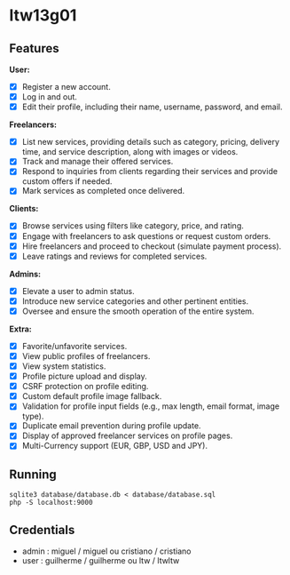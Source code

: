 # ltw13g01

## Features

**User:**
- [x] Register a new account.
- [x] Log in and out.
- [x] Edit their profile, including their name, username, password, and email.

**Freelancers:**
- [x] List new services, providing details such as category, pricing, delivery time, and service description, along with images or videos.
- [x] Track and manage their offered services.
- [x] Respond to inquiries from clients regarding their services and provide custom offers if needed.
- [x] Mark services as completed once delivered.

**Clients:**
- [x] Browse services using filters like category, price, and rating.
- [x] Engage with freelancers to ask questions or request custom orders.
- [x] Hire freelancers and proceed to checkout (simulate payment process).
- [x] Leave ratings and reviews for completed services.

**Admins:**
- [x] Elevate a user to admin status.
- [x] Introduce new service categories and other pertinent entities.
- [x] Oversee and ensure the smooth operation of the entire system.

**Extra:**
- [x] Favorite/unfavorite services.
- [x] View public profiles of freelancers.
- [x] View system statistics.
- [x] Profile picture upload and display.
- [x] CSRF protection on profile editing.
- [x] Custom default profile image fallback.
- [x] Validation for profile input fields (e.g., max length, email format, image type).
- [x] Duplicate email prevention during profile update.
- [x] Display of approved freelancer services on profile pages.
- [x] Multi-Currency support (EUR, GBP, USD and JPY).

## Running

    sqlite3 database/database.db < database/database.sql
    php -S localhost:9000

## Credentials

- admin : miguel / miguel ou cristiano / cristiano
- user : guilherme / guilherme ou ltw / ltwltw
